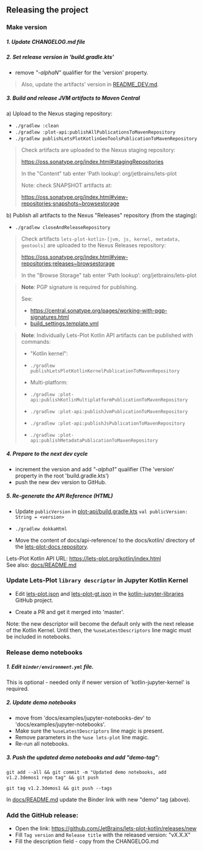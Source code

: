 ## Releasing the project

### Make version

##### 1. Update CHANGELOG.md file

##### 2. Set release version in 'build.gradle.kts'

- remove _"-alphaN"_ qualifier for the 'version' property.

> Also, update the artifacts' version in [README_DEV.md](README_DEV.md).

##### 3. Build and release JVM artifacts to Maven Central

a) Upload to the Nexus staging repository:
        
- `./gradlew :clean`
- `./gradlew :plot-api:publishAllPublicationsToMavenRepository`
- `./gradlew publishLetsPlotKotlinGeoToolsPublicationToMavenRepository`

> Check artifacts are uploaded to the Nexus staging repository:
>
> https://oss.sonatype.org/index.html#stagingRepositories
>
> In the "Content" tab enter ‘Path lookup’: org/jetbrains/lets-plot
>
> Note: check SNAPSHOT artifacts at:
>
> https://oss.sonatype.org/index.html#view-repositories;snapshots~browsestorage


b) Publish all artifacts to the Nexus "Releases" repository (from the staging):

- `./gradlew closeAndReleaseRepository`

> Check artifacts `lets-plot-kotlin-[jvm, js, kernel, metadata, geotools]` are uploaded to the Nexus Releases repository:
>
> https://oss.sonatype.org/index.html#view-repositories;releases~browsestorage
>
> In the "Browse Storage" tab enter ‘Path lookup’: org/jetbrains/lets-plot


> **Note**: PGP signature is required for publishing.
>
> See:
>
> - https://central.sonatype.org/pages/working-with-pgp-signatures.html
> - [build_settings.template.yml](https://github.com/JetBrains/lets-plot-kotlin/blob/master/build_settings.template.yml)

> **Note**: Individually Lets-Plot Kotlin API artifacts can be published with commands:
>
> - "Kotlin kernel":
>
>  - `./gradlew publishLetsPlotKotlinKernelPublicationToMavenRepository`
>
>
> - Multi-platform:
>  - `./gradlew :plot-api:publishKotlinMultiplatformPublicationToMavenRepository`
>  - `./gradlew :plot-api:publishJvmPublicationToMavenRepository`
>  - `./gradlew :plot-api:publishJsPublicationToMavenRepository`
>  - `./gradlew :plot-api:publishMetadataPublicationToMavenRepository`


##### 4. Prepare to the next dev cycle

- increment the version and add _"-alpha1"_ qualifier (The 'version' property in the root 'build.gradle.kts')
- push the new dev version to GitHub.

##### 5. Re-generate the API Reference (HTML)
   
- Update `publicVersion` in [plot-api/build.gradle.kts](plot-api/build.gradle.kts)
  `val publicVersion: String = <version>`

- `./gradlew dokkaHtml`
- Move the content of docs/api-reference/ to the docs/kotlin/ directory of the [lets-plot-docs repository](https://github.com/JetBrains/lets-plot-docs).
        
Lets-Plot Kotlin API URL: https://lets-plot.org/kotlin/index.html  
See also: [docs/README.md](https://github.com/JetBrains/lets-plot-kotlin/blob/master/docs/README.md) 


### Update Lets-Plot `library descriptor` in Jupyter Kotlin Kernel

- Edit [lets-plot.json](https://github.com/Kotlin/kotlin-jupyter-libraries/blob/master/lets-plot.json) and 
[lets-plot-gt.json](https://github.com/Kotlin/kotlin-jupyter-libraries/blob/master/lets-plot-gt.json)
in the [kotlin-jupyter-libraries](https://github.com/Kotlin/kotlin-jupyter-libraries) GitHub project.

- Create a PR and get it merged into 'master'.

Note: the new descriptor will become the default only with the next release of the Kotlin Kernel.
Until then, the `%useLatestDescriptors` line magic must be included in notebooks.    

### Release demo notebooks

##### 1. Edit `binder/environment.yml` file.

This is optional - needed only if newer version of 'kotlin-jupyter-kernel' is required.

##### 2. Update demo notebooks

- move from 'docs/examples/jupyter-notebooks-dev' to 'docs/examples/jupyter-notebooks'.
- Make sure the `%useLatestDescriptors` line magic is present.
- Remove parameters in the `%use lets-plot` line magic.
- Re-run all notebooks.

##### 3. Push the updated demo notebooks and add "demo-tag":

```
git add --all && git commit -m "Updated demo notebooks, add v1.2.3demos1 repo tag" && git push

git tag v1.2.3demos1 && git push --tags
```

In [docs/README.md](docs/README.md) update the Binder link with new "demo" tag (above).

### Add the GitHub release:
 
 * Open the link: https://github.com/JetBrains/lets-plot-kotlin/releases/new
 * Fill `Tag version` and `Release title` with the released version: "vX.X.X"
 * Fill the description field - copy from the CHANGELOG.md
 
